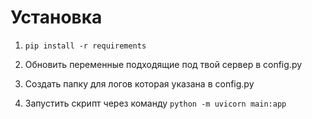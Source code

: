 # Установка

1. `pip install -r requirements`

2. Обновить переменные подходящие под твой сервер в config.py

3. Создать папку для логов которая указана в config.py

4. Запустить скрипт через команду
   `python -m uvicorn main:app`